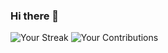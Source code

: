 ### Hi there 👋
![Your Streak](https://img.shields.io/github/last-commit/AbubakarZorrain/commitIncrase?label=streak&logo=github)
![Your Contributions](https://github-readme-stats.vercel.app/api?username=your-username&show_icons=true&count_private=true&hide_title=true)

<!--
**AbubakarZorrain/AbubakarZorrain** is a ✨ _special_ ✨ repository because its `README.md` (this file) appears on your GitHub profile.

Here are some ideas to get you started:

- 🔭 I’m currently working on ...
- 🌱 I’m currently learning ...
- 👯 I’m looking to collaborate on ...
- 🤔 I’m looking for help with ...
- 💬 Ask me about ...
- 📫 How to reach me: ...
- 😄 Pronouns: ...
- ⚡ Fun fact: ...
-->
